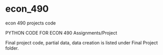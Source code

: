# econ_490
econ 490 projects code

PYTHON CODE FOR ECON 490 Assignments/Project

Final project code, partial data, data creation is listed under Final Project folder.
